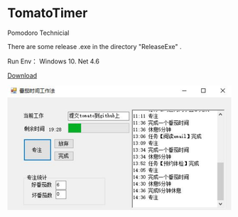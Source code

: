 # TomatoTimer
Pomodoro Technicial

There are some release .exe in the directory "ReleaseExe" .

Run Env： Windows 10. Net 4.6

<a href="./ReleaseExe/Tomato_1.0.0.zip">Download</a>

![UI](./readme/UI.JPG)


